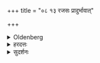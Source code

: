 +++
title = "०८ १३ रजसः प्रादुर्भावात्"

+++

<details><summary>Oldenberg</summary>

13. After the appearance of her monthly illness, he should, when going to cohabit with her after her illness, recite over her, after she has bathed, the next verses (M. I, 12, 1-13, 4).
</details>

<details><summary>हरदत्तः</summary>

**रजसः** लोहितस्य ।
**ऋतौ** यत् **समावेशनं** तत्र कर्तव्ये, **उत्तराभिर्** ऋग्भिः "विष्णुर्योनिम्" इत्यादिभिः त्रयोदशभिर् **अभिमन्त्रयेत** ।
"रजसः प्रादुर्भावाद्" इति वचनात् सर्वस्मिन् रजसः प्रादुर्भावेऽभिमन्त्रणं भवति ।
न संशासनवत् प्रथम एवर्तौ ।
"स्नाताम्" इत्येतत् ब्राह्मणप्रतिषिद्धानां सर्वेषां प्रतिप्रसवार्थम् ।
**स्नातां** कृतमङ्गलामित्यर्थः ।
तेनाञ्जनाभ्यञ्जनान्यपि भवति ॥१३॥

इति श्रीहरहरदत्तविरचितायां गृह्यसूत्रवृत्तावनाकुलायामष्टमः खण्डः ॥
</details>

<details><summary>सुदर्शनः</summary>

**रजसः** शोणितस्य ।
**प्रादुर्भावात्** काले निर्गमात्कारणात्, न मालिन्यादेः ।
**स्नातां** पूर्णे त्रिरात्रे स्नातां भार्याम् ।
**ऋतुसमावेशने** ऋतुकालीनसमावेशनकाले ।
"ऋतुश्च स्त्रीणां रजोनिर्गमनादारभ्य षोडश दिवसाः, "ऋतुस्वाभाविकस्स्त्रीणां रात्रयष्षोडश स्मृताः" (म.स्मृ.३-४६.) इति मनुवचनात् ।
उत्तराभिः "विष्णुर्योनिं कल्पयतु" इत्यादिभिस्त्रयोदशभिर् **अभिमन्त्रयते** ।
अत्र रजसः प्रादुर्भावात् स्नातामितिवचनाच्चतुर्थऽहनि प्रायत्यार्थमनया स्नातव्यमेव ॥१३॥

इति श्री सुदर्शनाचार्यविरचिते गृह्यतात्पर्यदर्शनेऽष्टमः खण्डः॥
</details>
